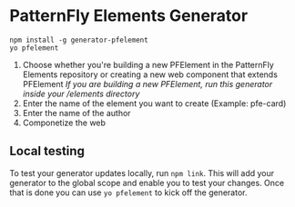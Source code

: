 # PatternFly Elements Generator

```
npm install -g generator-pfelement
yo pfelement
```

1.  Choose whether you're building a new PFElement in the PatternFly Elements repository or creating a new web component that extends PFElement _If you are building a new PFElement, run this generator inside your /elements directory_
2.  Enter the name of the element you want to create (Example: pfe-card)
3.  Enter the name of the author
4.  Componetize the web

## Local testing

To test your generator updates locally, run `npm link`.  This will add your generator to the global scope and enable you to test your changes.  Once that is done you can use `yo pfelement` to kick off the generator.
